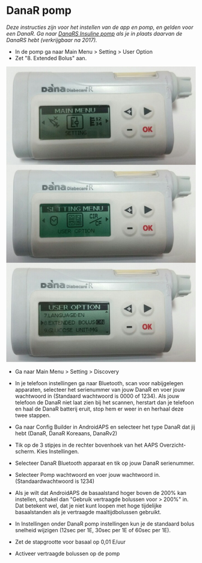 # DanaR pomp

*Deze instructies zijn voor het instellen van de app en pomp, en gelden voor een DanaR. Ga naar [DanaRS Insuline pomp](./DanaRS-Insulin-Pump) als je in plaats daarvan de DanaRS hebt (verkrijgbaar na 2017).*

* In de pomp ga naar Main Menu > Setting > User Option
* Zet "8. Extended Bolus" aan.

![DanaR pomp](../images/danar1.png)

* Ga naar Main Menu > Setting > Discovery
* In je telefoon instellingen ga naar Bluetooth, scan voor nabijgelegen apparaten, selecteer het serienummer van jouw DanaR en voer jouw wachtwoord in (Standaard wachtwoord is 0000 of 1234). Als jouw telefoon de DanaR niet laat zien bij het scannen, herstart dan je telefoon en haal de DanaR batterij eruit, stop hem er weer in en herhaal deze twee stappen.

* Ga naar Config Builder in AndroidAPS en selecteer het type DanaR dat jij hebt (DanaR, DanaR Koreaans, DanaRv2)

* Tik op de 3 stipjes in de rechter bovenhoek van het AAPS Overzicht-scherm. Kies Instellingen.
* Selecteer DanaR Bluetooth apparaat en tik op jouw DanaR serienummer.
* Selecteer Pomp wachtwoord en voer jouw wachtwoord in. (Standaardwachtwoord is 1234)
* Als je wilt dat AndroidAPS de basaalstand hoger boven de 200% kan instellen, schakel dan "Gebruik vertraagde bolussen voor > 200%" in. Dat betekent wel, dat je niet kunt loopen met hoge tijdelijke basaalstanden als je vertraagde maaltijdbolussen gebruikt.
* In Instellingen onder DanaR pomp instellingen kun je de standaard bolus snelheid wijzigen (12sec per 1E, 30sec per 1E of 60sec per 1E).
* Zet de stapgrootte voor basaal op 0,01 E/uur
* Activeer vertraagde bolussen op de pomp